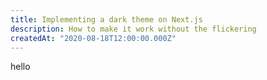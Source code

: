 ```yaml
---
title: Implementing a dark theme on Next.js
description: How to make it work without the flickering
createdAt: "2020-08-18T12:00:00.000Z"
---
```


hello
